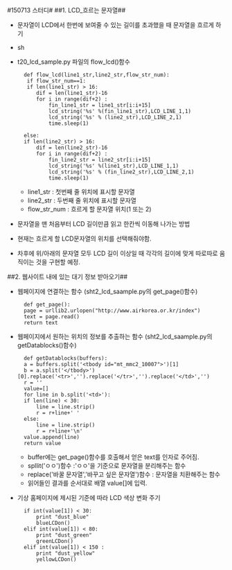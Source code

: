 #150713 스터디#
##1. LCD_흐르는 문자열##

- 문자열이 LCD에서 한번에 보여줄 수 있는 길이를 초과했을 때 문자열을 흐르게 하기
- sh
- t20_lcd_sample.py 파일의 flow_lcd()함수

		def flow_lcd(line1_str,line2_str,flow_str_num):
    	 if flow_str_num==1:
    	 if len(line1_str) > 16:
    		dif = len(line1_str)-16
    	  	for i in range(dif+2) : 
    			fin_line1_str = line1_str[i:i+15]
    			lcd_string('%s' %(fin_line1_str),LCD_LINE_1,1)
    			lcd_string('%s' % (line2_str),LCD_LINE_2,1)
    			time.sleep(1)
    	
    	else:
    	if len(line2_str) > 16:
    		dif = len(line2_str)-16
    	  	for i in range(dif+2) : 
    			fin_line2_str = line2_str[i:i+15]
    			lcd_string('%s' %(line1_str),LCD_LINE_1,1)
    			lcd_string('%s' % (fin_line2_str),LCD_LINE_2,1)
    			time.sleep(1)


	- line1_str : 첫번째 줄 위치에 표시할 문자열
	- line2_str : 두번째 줄 위치에 표시할 문자열
	- flow_str_num : 흐르게 할 문자열 위치(1 또는 2)

- 문자열을 맨 처음부터 LCD 길이만큼 읽고 한칸씩 이동해 나가는 방법
- 현재는 흐르게 할 LCD문자열의 위치를 선택해줘야함.
- 차후에 위/아래의 문자열 모두 LCD 길이 이상일 때 각각의 길이에 맞게 따로따로 움직이는 것을 구현할 예정.

##2. 웹사이트 내에 있는 대기 정보 받아오기##

- 웹페이지에 연결하는 함수 (sht2_lcd_saample.py의 get_page()함수)

   		def get_page():
   		page = urllib2.urlopen("http://www.airkorea.or.kr/index")
   		text = page.read()
   		return text 
 
- 웹페이지에서 원하는 위치의 정보를 추출하는 함수 (sht2_lcd_saample.py의 getDatablocks()함수)

   		def getDatablocks(buffers):
    	a = buffers.split('<tbody id="mt_mmc2_10007">')[1]
    	b = a.split('</tbody>')[0].replace('<tr>','').replace('</tr>','').replace('</td>','')
    	r = ''
    	value=[]
    	for line in b.split('<td>'):
       	if len(line) < 30:
           	line = line.strip()
           	r = r+line+' '
       	else:
           	line = line.strip()
           	r = r+line+'\n'
	   	value.append(line)
    	return value

   
   	- buffer에는 get_page()함수를 호출해서 얻은 text를 인자로 주어짐.
   	- spllit('ㅇㅇ')함수 :'ㅇㅇ'을 기준으로 문자열을 분리해주는 함수
   	- replace('바꿀 문자열','바꾸고 싶은 문자열')함수 : 문자열을 치환해주는 함수
   	- 읽어들인 결과를 순서대로 배열 value[]에 입력.

- 기상 홈페이지에 제시된 기준에 따라 LCD 색상 변화 주기

    	if int(value[1]) < 30:
    		print "dust_blue"
    		blueLCDon()
    	elif int(value[1]) < 80:
    		print "dust_green"
    		greenLCDon()
    	elif int(value[1]) < 150 :
    		print "dust_yellow"
    		yellowLCDon()

